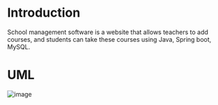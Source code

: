 # Introduction
School management software is a website that allows teachers to add courses, and students can take 
these courses using Java, Spring boot, MySQL. 

# UML

![image](https://user-images.githubusercontent.com/88631496/222554860-a82eba66-c678-4368-b738-0d574b69bab1.png)
